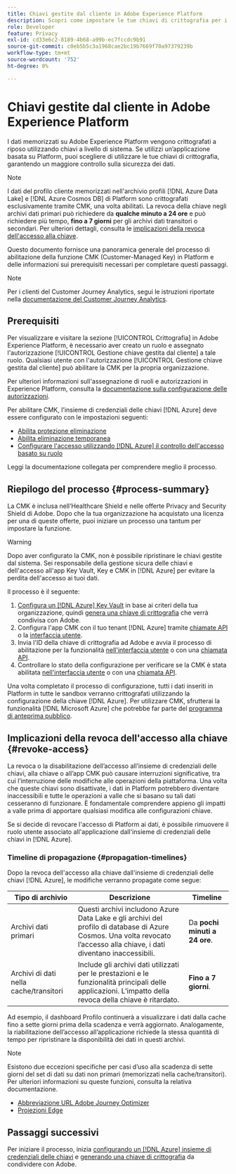 ```yaml
---
title: Chiavi gestite dal cliente in Adobe Experience Platform
description: Scopri come impostare le tue chiavi di crittografia per i dati memorizzati in Adobe Experience Platform.
role: Developer
feature: Privacy
exl-id: cd33e6c2-8189-4b68-a99b-ec7fccdc9b91
source-git-commit: c0eb5b5c3a1968cae2bc19b7669f70a97379239b
workflow-type: tm+mt
source-wordcount: '752'
ht-degree: 0%

---
```


# Chiavi gestite dal cliente in Adobe Experience Platform

I dati memorizzati su Adobe Experience Platform vengono crittografati a riposo utilizzando chiavi a livello di sistema. Se utilizzi un’applicazione basata su Platform, puoi scegliere di utilizzare le tue chiavi di crittografia, garantendo un maggiore controllo sulla sicurezza dei dati.

>[!NOTE]
>
>I dati del profilo cliente memorizzati nell&#39;archivio profili [!DNL Azure Data Lake] e [!DNL Azure Cosmos DB] di Platform sono crittografati esclusivamente tramite CMK, una volta abilitati. La revoca della chiave negli archivi dati primari può richiedere da **qualche minuto a 24 ore** e può richiedere più tempo, **fino a 7 giorni** per gli archivi dati transitori o secondari. Per ulteriori dettagli, consulta le [implicazioni della revoca dell&#39;accesso alla chiave](#revoke-access).

Questo documento fornisce una panoramica generale del processo di abilitazione della funzione CMK (Customer-Managed Key) in Platform e delle informazioni sui prerequisiti necessari per completare questi passaggi.

>[!NOTE]
>
>Per i clienti del Customer Journey Analytics, segui le istruzioni riportate nella [documentazione del Customer Journey Analytics](https://experienceleague.adobe.com/docs/analytics-platform/using/cja-privacy/cmk.html?lang=it).

## Prerequisiti

Per visualizzare e visitare la sezione [!UICONTROL Crittografia] in Adobe Experience Platform, è necessario aver creato un ruolo e assegnato l&#39;autorizzazione [!UICONTROL Gestione chiave gestita dal cliente] a tale ruolo. Qualsiasi utente con l&#39;autorizzazione [!UICONTROL Gestione chiave gestita dal cliente] può abilitare la CMK per la propria organizzazione.

Per ulteriori informazioni sull&#39;assegnazione di ruoli e autorizzazioni in Experience Platform, consulta la [documentazione sulla configurazione delle autorizzazioni](https://experienceleague.adobe.com/docs/platform-learn/getting-started-for-data-architects-and-data-engineers/configure-permissions.html).

Per abilitare CMK, l&#39;insieme di credenziali delle chiavi [!DNL Azure] deve essere configurato con le impostazioni seguenti:

* [Abilita protezione eliminazione](https://learn.microsoft.com/en-us/azure/key-vault/general/soft-delete-overview#purge-protection)
* [Abilita eliminazione temporanea](https://learn.microsoft.com/en-us/azure/key-vault/general/soft-delete-overview)
* [Configurare l&#39;accesso utilizzando [!DNL Azure] il controllo dell&#39;accesso basato su ruolo](https://learn.microsoft.com/en-us/azure/role-based-access-control/)

Leggi la documentazione collegata per comprendere meglio il processo.

## Riepilogo del processo {#process-summary}

La CMK è inclusa nell’Healthcare Shield e nelle offerte Privacy and Security Shield di Adobe. Dopo che la tua organizzazione ha acquistato una licenza per una di queste offerte, puoi iniziare un processo una tantum per impostare la funzione.

>[!WARNING]
>
>Dopo aver configurato la CMK, non è possibile ripristinare le chiavi gestite dal sistema. Sei responsabile della gestione sicura delle chiavi e dell&#39;accesso all&#39;app Key Vault, Key e CMK in [!DNL Azure] per evitare la perdita dell&#39;accesso ai tuoi dati.

Il processo è il seguente:

1. [Configura un  [!DNL Azure] Key Vault](./azure-key-vault-config.md) in base ai criteri della tua organizzazione, quindi [genera una chiave di crittografia](./azure-key-vault-config.md#generate-a-key) che verrà condivisa con Adobe.
1. Configura l&#39;app CMK con il tuo tenant [!DNL Azure] tramite [chiamate API](./api-set-up.md#register-app) o la [interfaccia utente](./ui-set-up.md#register-app).
1. Invia l&#39;ID della chiave di crittografia ad Adobe e avvia il processo di abilitazione per la funzionalità [nell&#39;interfaccia utente](./ui-set-up.md#send-to-adobe) o con una [chiamata API](./api-set-up.md#send-to-adobe).
1. Controllare lo stato della configurazione per verificare se la CMK è stata abilitata [nell&#39;interfaccia utente](./ui-set-up.md#check-status) o con una [chiamata API](./api-set-up.md#check-status).

Una volta completato il processo di configurazione, tutti i dati inseriti in Platform in tutte le sandbox verranno crittografati utilizzando la configurazione della chiave [!DNL Azure]. Per utilizzare CMK, sfrutterai la funzionalità [!DNL Microsoft Azure] che potrebbe far parte del [programma di anteprima pubblico](https://azure.microsoft.com/en-ca/support/legal/preview-supplemental-terms/).

## Implicazioni della revoca dell&#39;accesso alla chiave {#revoke-access}

La revoca o la disabilitazione dell’accesso all’insieme di credenziali delle chiavi, alla chiave o all’app CMK può causare interruzioni significative, tra cui l’interruzione delle modifiche alle operazioni della piattaforma. Una volta che queste chiavi sono disattivate, i dati in Platform potrebbero diventare inaccessibili e tutte le operazioni a valle che si basano su tali dati cesseranno di funzionare. È fondamentale comprendere appieno gli impatti a valle prima di apportare qualsiasi modifica alle configurazioni chiave.

Se si decide di revocare l&#39;accesso di Platform ai dati, è possibile rimuovere il ruolo utente associato all&#39;applicazione dall&#39;insieme di credenziali delle chiavi in [!DNL Azure].

### Timeline di propagazione {#propagation-timelines}

Dopo la revoca dell&#39;accesso alla chiave dall&#39;insieme di credenziali delle chiavi [!DNL Azure], le modifiche verranno propagate come segue:

| **Tipo di archivio** | **Descrizione** | **Timeline** |
|---|---|---|
| Archivi dati primari | Questi archivi includono Azure Data Lake e gli archivi del profilo di database di Azure Cosmos. Una volta revocato l’accesso alla chiave, i dati diventano inaccessibili. | Da **pochi minuti a 24 ore**. |
| Archivi di dati nella cache/transitori | Include gli archivi dati utilizzati per le prestazioni e le funzionalità principali delle applicazioni. L’impatto della revoca della chiave è ritardato. | **Fino a 7 giorni**. |

Ad esempio, il dashboard Profilo continuerà a visualizzare i dati dalla cache fino a sette giorni prima della scadenza e verrà aggiornato. Analogamente, la riabilitazione dell’accesso all’applicazione richiede la stessa quantità di tempo per ripristinare la disponibilità dei dati in questi archivi.

>[!NOTE]
>
>Esistono due eccezioni specifiche per casi d’uso alla scadenza di sette giorni del set di dati su dati non primari (memorizzati nella cache/transitori). Per ulteriori informazioni su queste funzioni, consulta la relativa documentazione.<ul><li>[Abbreviazione URL Adobe Journey Optimizer](https://experienceleague.adobe.com/docs/journey-optimizer/using/sms/sms-configuration.html?lang=it#message-preset-sms)</li><li>[Proiezioni Edge](https://experienceleague.adobe.com/docs/experience-platform/profile/home.html#edge-projections)</li></ul>

## Passaggi successivi

Per iniziare il processo, inizia [configurando un  [!DNL Azure] insieme di credenziali delle chiavi](./azure-key-vault-config.md) e [generando una chiave di crittografia](./azure-key-vault-config.md#generate-a-key) da condividere con Adobe.
